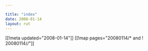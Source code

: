 ```yaml
---

title: "index"
date: 2008-01-14
layout: rut
---
```


[[!meta updated="2008-01-14"]]
[[!map pages="20080114/* and ! 20080114/*/*"]]
